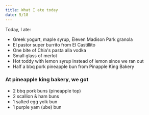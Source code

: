 ```yaml
---
title: What I ate today
date: 5/18
---
```



Today, I ate:

- Greek yogurt, maple syrup, Eleven Madison Park granola
- El pastor super burrito from El Castillito
- One bite of Chia's pasta alla vodka
- Small glass of merlot
- Hot toddy with lemon syrup instead of lemon since we ran out
- Half a bbq pork pineapple bun from Pinapple King Bakery

### At pineapple king bakery, we got

- 2 bbq pork buns (pineapple top)
- 2 scallion & ham buns
- 1 salted egg yolk bun
- 1 purple yam (ube) bun

